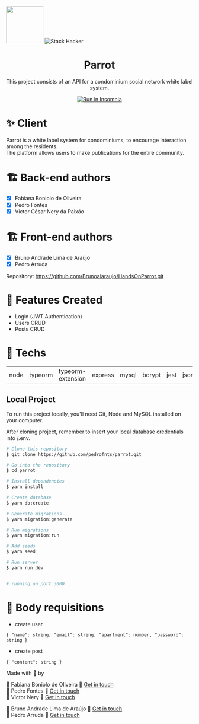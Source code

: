 <div>
  <img src="https://user-images.githubusercontent.com/90655270/161388302-145d58d6-723a-4dc1-97e7-80133dfa4c3a.png" width="100px">
  <img alt="Stack Hacker" src="https://img.shields.io/static/v1?label=stack&message=hacker&color=success&labelColor=grey">
</div>

<h1 align="center">Parrot</h1>

<p align="center">This project consists of an API for a condominium social network white label system.</p>
<p align="center"><a href="https://insomnia.rest/run/?label=Parrot&uri=https%3A%2F%2Fraw.githubusercontent.com%2FNeryVictor%2Fparrot%2Fmain%2F.docs%2FInsomnia_2022-09-09.json" target="_blank"><img src="https://insomnia.rest/images/run.svg" alt="Run in Insomnia"></a>
</a></p>


 
✨ Client
===============

Parrot is a white label system for condominiums, to encourage interaction among the residents.<br>
The platform allows users to make publications for the entire community.


🏗️ Back-end authors
=================
- [x] Fabiana Boniolo de Oliveira
- [x] Pedro Fontes
- [x] Victor César Nery da Paixão 

🏗️ Front-end authors
=================

- [x] Bruno Andrade Lima de Araújo
- [x] Pedro Arruda 

Repository: https://github.com/Brunoalaraujo/HandsOnParrot.git

📝 Features Created
=====================
* Login (JWT Authentication)
* Users CRUD
* Posts CRUD


🚀 Techs
=================

<table>
<tr>
<td>node</td>
<td>typeorm</td>
<td>typeorm-extension</td>
<td>express</td>
<td>mysql</td>
<td>bcrypt</td>
<td>jest</td>
<td>jsonwebtoken</td>
<td>supertest</td>
<td>reflect-metadata</td>
</tr>
</table>

## Local Project

To run this project locally, you'll need Git, Node and MySQL installed on your computer. 

After cloning project, remember to insert your local database credentials into /.env.

```bash
# Clone this repository
$ git clone https://github.com/pedrofnts/parrot.git

# Go into the repository
$ cd parrot

# Install dependencies
$ yarn install

# Create database
$ yarn db:create

# Generate migrations
$ yarn migration:generate

# Run migrations
$ yarn migration:run

# Add seeds
$ yarn seed

# Run server
$ yarn run dev


# running on port 3000
```

📇 Body requisitions
=================

* create user 
```
{ "name": string, "email": string, "apartment": number, "password": string }
```
* create post 
```
{ "content": string }
```


Made with 💚 by <br>

🔹 Fabiana Boniolo de Oliveira 👋 [Get in touch](https://github.com/Fabi-Boniolo)<br>
🔹 Pedro Fontes 👋 [Get in touch](https://github.com/pedrofnts)<br>
🔹 Victor Nery 👋 [Get in touch](https://www.linkedin.com/in/neryvictor/)<br>

🔸 Bruno Andrade Lima de Araújo 👋 [Get in touch](https://github.com/Brunoalaraujo)<br>
🔸 Pedro Arruda 👋 [Get in touch](https://github.com/PedroRArruda)<br>
